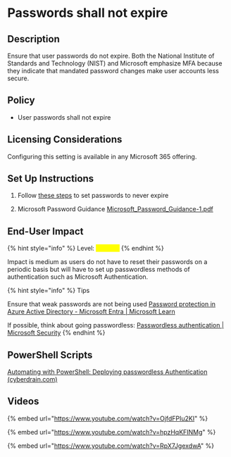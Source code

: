 # Passwords shall not expire

## Description

Ensure that user passwords do not expire. Both the National Institute of Standards and Technology (NIST) and Microsoft emphasize MFA because they indicate that mandated password changes make user accounts less secure.

## Policy

* &#x20;User passwords shall not expire

## Licensing Considerations

Configuring this setting is available in any Microsoft 365 offering.

## Set Up Instructions

1.  Follow [these steps](https://learn.microsoft.com/en-us/microsoft-365/admin/manage/set-password-expiration-policy?view=o365-worldwide#set-password-expiration-policy) to set passwords to never expire


2. Microsoft Password Guidance [Microsoft\_Password\_Guidance-1.pdf](https://www.microsoft.com/en-us/research/wp-content/uploads/2016/06/Microsoft\_Password\_Guidance-1.pdf)

## End-User Impact

{% hint style="info" %}
Level: <mark style="color:yellow;">Medium</mark>
{% endhint %}

Impact is medium as users do not have to reset their passwords on a periodic basis but will have to set up passwordless methods of authentication such as Microsoft Authentication.&#x20;

{% hint style="info" %}
Tips

Ensure that weak passwords are not being used [Password protection in Azure Active Directory - Microsoft Entra | Microsoft Learn](https://learn.microsoft.com/en-us/azure/active-directory/authentication/concept-password-ban-bad)

If possible, think about going passwordless: [Passwordless authentication | Microsoft Security](https://www.microsoft.com/en-us/security/business/solutions/passwordless-authentication?rtc=1)
{% endhint %}

## PowerShell Scripts

[Automating with PowerShell: Deploying passwordless Authentication (cyberdrain.com)](https://www.cyberdrain.com/automating-with-powershell-deploying-passwordless-authentication/)

## Videos

{% embed url="https://www.youtube.com/watch?v=OjfdFPIu2KI" %}

{% embed url="https://www.youtube.com/watch?v=hpzHqKFINMg" %}

{% embed url="https://www.youtube.com/watch?v=RpX7JgexdwA" %}
